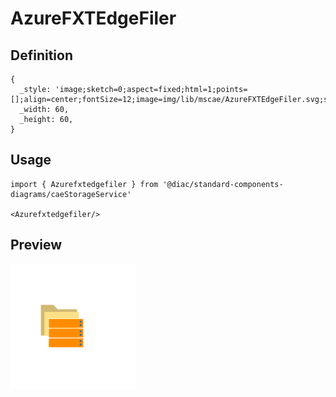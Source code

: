# AzureFXTEdgeFiler

## Definition

```
{
  _style: 'image;sketch=0;aspect=fixed;html=1;points=[];align=center;fontSize=12;image=img/lib/mscae/AzureFXTEdgeFiler.svg;strokeColor=none;',
  _width: 60,
  _height: 60,
}
```

## Usage

```
import { Azurefxtedgefiler } from '@diac/standard-components-diagrams/caeStorageService'

<Azurefxtedgefiler/>
```

## Preview

<img src="./azurefxtedgefiler.png" width="200"/>
